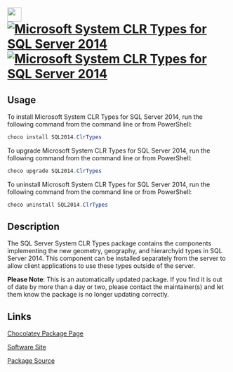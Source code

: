 ﻿# <img src="https://cdn.jsdelivr.net/gh/mkevenaar/chocolatey-packages@d7431aa700805ce218e635affdde122a93466b03/icons/SQL2014.ClrTypes.png" width="32" height="32"/> [![Microsoft System CLR Types for SQL Server 2014](https://img.shields.io/chocolatey/v/SQL2014.ClrTypes.svg?label=Microsoft+System+CLR+Types+for+SQL+Server+2014)](https://chocolatey.org/packages/SQL2014.ClrTypes) [![Microsoft System CLR Types for SQL Server 2014](https://img.shields.io/chocolatey/dt/SQL2014.ClrTypes.svg)](https://chocolatey.org/packages/SQL2014.ClrTypes)

## Usage

To install Microsoft System CLR Types for SQL Server 2014, run the following command from the command line or from PowerShell:

```powershell
choco install SQL2014.ClrTypes
```

To upgrade Microsoft System CLR Types for SQL Server 2014, run the following command from the command line or from PowerShell:

```powershell
choco upgrade SQL2014.ClrTypes
```

To uninstall Microsoft System CLR Types for SQL Server 2014, run the following command from the command line or from PowerShell:

```powershell
choco uninstall SQL2014.ClrTypes
```

## Description

The SQL Server System CLR Types package contains the components implementing the new geometry, geography, and hierarchyid types in SQL Server 2014. This component can be installed separately from the server to allow client applications to use these types outside of the server.

**Please Note**: This is an automatically updated package. If you find it is
out of date by more than a day or two, please contact the maintainer(s) and
let them know the package is no longer updating correctly.


## Links

[Chocolatey Package Page](https://chocolatey.org/packages/SQL2014.ClrTypes)

[Software Site](http://www.microsoft.com/en-ca/download/details.aspx?id=42295)

[Package Source](https://github.com/mkevenaar/chocolatey-packages/tree/master/automatic/SQL2014.ClrTypes)

